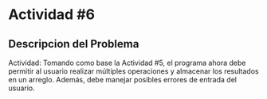 # Actividad #6

## Descripcion del Problema
Actividad: Tomando como base la Actividad #5, el programa ahora debe permitir al usuario realizar múltiples operaciones y almacenar los resultados en un arreglo. Además, debe manejar posibles errores de entrada del usuario.